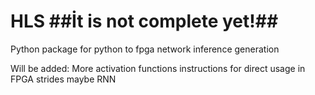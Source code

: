 # HLS  ##İt is not complete yet!##
Python package for python to fpga network inference generation

Will be added:
More activation functions
instructions for direct usage in FPGA
strides
maybe RNN
